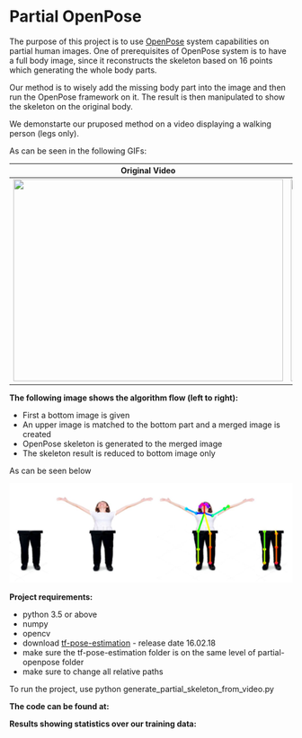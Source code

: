# Partial OpenPose

The purpose of this project is to use [OpenPose](https://github.com/CMU-Perceptual-Computing-Lab/openpose) system capabilities on partial human images.
One of prerequisites of OpenPose system is to have a full body image, since it reconstructs the skeleton based on 16 points which generating the whole body parts.

Our method is to wisely add the missing body part into the image and then run the OpenPose framework on it.
The result is then manipulated to show the skeleton on the original body.

We demonstarte our pruposed method on a video displaying a walking person (legs only).

As can be seen in the following GIFs:

Original Video            |  Skeletonized Video
:-------------------------:|:-------------------------:
<img src="site/walking.gif" width="480" height="360" /> |  <img src="site/walking-skeleton.gif" width="480" height="360" />

**The following image shows the algorithm flow (left to right):**

* First a bottom image is given
* An upper image is matched to the bottom part and a merged image is created
* OpenPose skeleton is generated to the merged image
* The skeleton result is reduced to bottom image only

As can be seen below

<img src="site/flow.JPG"/>

**Project requirements:**

* python 3.5 or above
* numpy
* opencv
* download [tf-pose-estimation](https://github.com/ildoonet/tf-pose-estimation) - release date 16.02.18
* make sure the tf-pose-estimation folder is on the same level of partial-openpose folder
* make sure to change all relative paths

To run the project, use python generate_partial_skeleton_from_video.py

**The code can be found at:** 

[](https://github.com/DeJaVoo/partial-openpose)

**Results showing statistics over our training data:**

[](https://github.com/DeJaVoo/partial-openpose/blob/master/results.xlsx)



